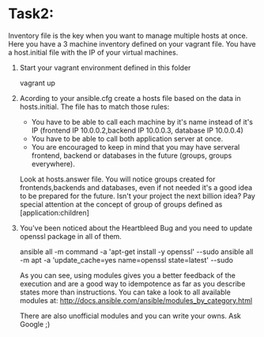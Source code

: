 # Task2:

Inventory file is the key when you want to manage multiple hosts at once. Here you have a 3 machine inventory defined on your vagrant file. You have a host.initial file with the IP of your virtual machines.

1. Start your vagrant environment defined in this folder

    vagrant up

2. Acording to your ansible.cfg create a hosts file based on the data in hosts.initial. The file has to match those rules:
    * You have to be able to call each machine by it's name instead of it's IP (frontend IP 10.0.0.2,backend IP 10.0.0.3, database IP 10.0.0.4)
    * You have to be able to call both application server at once.
    * You are encouraged to keep in mind that you may have serveral frontend, backend or databases in the future (groups, groups everywhere). 

    Look at hosts.answer file. You will notice groups created for frontends,backends and databases, even if not needed it's a good idea to be prepared for the future. Isn't your project the next billion idea? Pay special attention at the concept of group of groups defined as [application:children]
  
3. You've been noticed about the Heartbleed Bug and you need to update openssl package in all of them.

    ansible all -m command -a 'apt-get install -y openssl' --sudo
    ansible all -m apt -a 'update_cache=yes name=openssl state=latest' --sudo

    As you can see, using modules gives you a better feedback of the execution and are a good way to idempotence as far as you describe states more than instructions. You can take a look to all available modules at:
    http://docs.ansible.com/ansible/modules_by_category.html

    There are also unofficial modules and you can write your owns. Ask Google ;)
